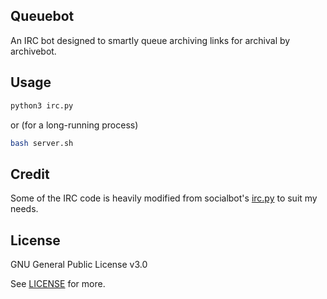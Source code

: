 ## Queuebot
An IRC bot designed to smartly queue archiving links for archival by archivebot.

## Usage
```bash
python3 irc.py
```
or (for a long-running process)
```bash
bash server.sh
```

## Credit
Some of the IRC code is heavily modified from socialbot's [irc.py](https://github.com/Ghostofapacket/socialscrape-bot/blob/master/irc.py) to suit my needs.

## License
GNU General Public License v3.0

See [LICENSE](/LICENSE) for more.
